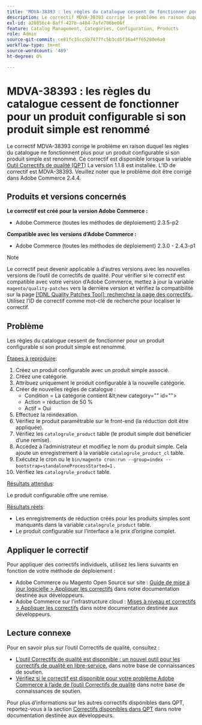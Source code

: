 ```yaml
---
title: 'MDVA-38393 : les règles du catalogue cessent de fonctionner pour un produit configurable si son produit simple est renommé'
description: Le correctif MDVA-38393 corrige le problème en raison duquel les règles du catalogue ne fonctionnent plus pour un produit configurable si son produit simple est renommé. Ce correctif est disponible lorsque l’[outil de correctifs de qualité (QPT)](/help/announcements/adobe-commerce-announcements/magento-quality-patches-released-new-tool-to-self-serve-quality-patches.md) 1.1.8 est installé. L’ID de correctif est MDVA-38393. Veuillez noter que le problème doit être corrigé dans Adobe Commerce 2.4.4.
exl-id: a20856c4-8aff-427b-a404-7afe706be06f
feature: Catalog Management, Categories, Configuration, Products
role: Admin
source-git-commit: ce81fc35cc5b7477fc5b3cd5f36a4ff65280e6a0
workflow-type: tm+mt
source-wordcount: '489'
ht-degree: 0%

---
```


# MDVA-38393 : les règles du catalogue cessent de fonctionner pour un produit configurable si son produit simple est renommé

Le correctif MDVA-38393 corrige le problème en raison duquel les règles du catalogue ne fonctionnent plus pour un produit configurable si son produit simple est renommé. Ce correctif est disponible lorsque la variable [Outil Correctifs de qualité (QPT)](/help/announcements/adobe-commerce-announcements/magento-quality-patches-released-new-tool-to-self-serve-quality-patches.md) La version 1.1.8 est installée. L’ID de correctif est MDVA-38393. Veuillez noter que le problème doit être corrigé dans Adobe Commerce 2.4.4.

## Produits et versions concernés

**Le correctif est créé pour la version Adobe Commerce :**

* Adobe Commerce (toutes les méthodes de déploiement) 2.3.5-p2

**Compatible avec les versions d’Adobe Commerce :**

* Adobe Commerce (toutes les méthodes de déploiement) 2.3.0 - 2.4.3-p1

>[!NOTE]
>
>Le correctif peut devenir applicable à d’autres versions avec les nouvelles versions de l’outil de correctifs de qualité. Pour vérifier si le correctif est compatible avec votre version d’Adobe Commerce, mettez à jour la variable `magento/quality-patches` vers la dernière version et vérifiez la compatibilité sur la page [[!DNL Quality Patches Tool]: recherchez la page des correctifs.](https://devdocs.magento.com/quality-patches/tool.html#patch-grid). Utilisez l’ID de correctif comme mot-clé de recherche pour localiser le correctif.

## Problème

Les règles du catalogue cessent de fonctionner pour un produit configurable si son produit simple est renommé.

<u>Étapes à reproduire</u>:

1. Créez un produit configurable avec un produit simple associé.
1. Créez une catégorie.
1. Attribuez uniquement le produit configurable à la nouvelle catégorie.
1. Créer de nouvelles règles de catalogue :
   * Condition = La catégorie contient \&lt;new category=&quot;&quot; id=&quot;&quot;>
   * Action = réduction de 50 %
   * Actif = Oui
1. Effectuez la réindexation.
1. Vérifiez le produit paramétrable sur le front-end (la réduction doit être appliquée).
1. Vérifiez les `catalogrule_product` table (le produit simple doit bénéficier d’une remise).
1. Accédez à l’administrateur et modifiez le nom du produit simple. Cela ajoute un enregistrement à la variable `catalogrule_product_cl` table.
1. Exécutez le cron ou le `bin/magento cron:run --group=index --bootstrap=standaloneProcessStarted=1` .
1. Vérifiez les `catalogrule_product` table.

<u>Résultats attendus</u>:

Le produit configurable offre une remise.

<u>Résultats réels</u>:

* Les enregistrements de réduction créés pour les produits simples sont manquants dans la variable `catalogrule_product` table.
* Le produit configurable sur l’interface a le prix d’origine complet.

## Appliquer le correctif

Pour appliquer des correctifs individuels, utilisez les liens suivants en fonction de votre méthode de déploiement :

* Adobe Commerce ou Magento Open Source sur site : [Guide de mise à jour logicielle > Appliquer les correctifs](https://devdocs.magento.com/guides/v2.4/comp-mgr/patching/mqp.html) dans notre documentation destinée aux développeurs.
* Adobe Commerce sur l’infrastructure cloud : [Mises à niveau et correctifs > Appliquer les correctifs](https://devdocs.magento.com/cloud/project/project-patch.html) dans notre documentation destinée aux développeurs.

## Lecture connexe

Pour en savoir plus sur l’outil Correctifs de qualité, consultez :

* [L’outil Correctifs de qualité est disponible : un nouvel outil pour les correctifs de qualité en libre-service.](/help/announcements/adobe-commerce-announcements/magento-quality-patches-released-new-tool-to-self-serve-quality-patches.md) dans notre base de connaissances de soutien.
* [Vérifiez si le correctif est disponible pour votre problème Adobe Commerce à l’aide de l’outil Correctifs de qualité](/help/support-tools/patches-available-in-qpt-tool/check-patch-for-magento-issue-with-magento-quality-patches.md) dans notre base de connaissances de soutien.

Pour plus d’informations sur les autres correctifs disponibles dans QPT, reportez-vous à la section [Correctifs disponibles dans QPT](https://devdocs.magento.com/quality-patches/tool.html#patch-grid) dans notre documentation destinée aux développeurs.
